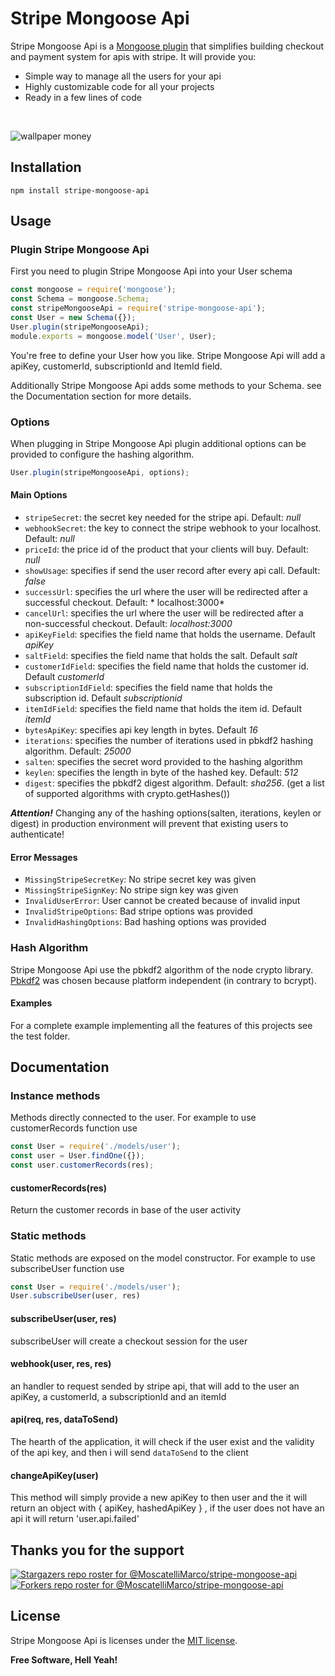 # Stripe Mongoose Api

Stripe Mongoose Api is a [Mongoose plugin](https://github.com/Automattic/mongoose) that simplifies building checkout and payment system for apis with stripe.
It will provide you:
- Simple way to manage all the users for your api
- Highly customizable code for all your projects
- Ready in a few lines of code
<br/>

![wallpaper money](https://user-images.githubusercontent.com/94981444/157924374-ad4e08de-af6c-4adf-8f1e-a12b197706b9.png)

## Installation
```
npm install stripe-mongoose-api
```

## Usage
### Plugin Stripe Mongoose Api
First you need to plugin Stripe Mongoose Api into your User schema
```javascript
const mongoose = require('mongoose');
const Schema = mongoose.Schema;
const stripeMongooseApi = require('stripe-mongoose-api');
const User = new Schema({});
User.plugin(stripeMongooseApi);
module.exports = mongoose.model('User', User);
```
You're free to define your User how you like. Stripe Mongoose Api will add a apiKey, customerId, subscriptionId and ItemId field.

Additionally Stripe Mongoose Api adds some methods to your Schema. see the Documentation section for more details.


### Options
When plugging in Stripe Mongoose Api plugin additional options can be provided to configure the hashing algorithm.
```javascript
User.plugin(stripeMongooseApi, options);
```

#### Main Options
* `stripeSecret`: the secret key needed for the stripe api. Default: *null*
* `webhookSecret`: the key to connect the stripe webhook to your localhost. Default: *null*
* `priceId`: the price id of the product that your clients will buy. Default: *null*
* `showUsage`: specifies if send the user record after every api call. Default: *false*
* `successUrl`: specifies the url where the user will be redirected after a successful checkout. Default: * localhost:3000*
* `cancelUrl`: specifies the url where the user will be redirected after a non-successful checkout. Default: *localhost:3000*
* `apiKeyField`: specifies the field name that holds the username. Default *apiKey*
* `saltField`: specifies the field name that holds the salt. Default *salt*
* `customerIdField`: specifies the field name that holds the customer id. Default *customerId*
* `subscriptionIdField`: specifies the field name that holds the subscription id. Default *subscriptionid*
* `itemIdField`: specifies the field name that holds the item id. Default *itemId*
* `bytesApiKey`: specifies api key length in bytes. Default *16*
* `iterations`: specifies the number of iterations used in pbkdf2 hashing algorithm. Default: *25000*
* `salten`: specifies the secret word provided to the hashing algorithm
* `keylen`: specifies the length in byte of the hashed key. Default: *512*
* `digest`: specifies the pbkdf2 digest algorithm. Default: *sha256*. (get a list of supported algorithms with crypto.getHashes())

***Attention!*** Changing any of the hashing options(salten, iterations, keylen or digest) in production environment will prevent that existing users to authenticate!

#### Error Messages
* `MissingStripeSecretKey`: No stripe secret key was given
* `MissingStripeSignKey`: No stripe sign key was given
* `InvalidUserError`: User cannot be created because of invalid input
* `InvalidStripeOptions`:  Bad stripe options was provided
* `InvalidHashingOptions`: Bad hashing options was provided

### Hash Algorithm

Stripe Mongoose Api use the pbkdf2 algorithm of the node crypto library.  [Pbkdf2](http://en.wikipedia.org/wiki/PBKDF2)  was chosen because platform independent (in contrary to bcrypt). 

#### Examples
For a complete example implementing all the features of this projects see the test folder.

## Documentation

### Instance methods
Methods directly connected to the user.
For example to use customerRecords function use
```javascript
const User = require('./models/user');
const user = User.findOne({});
const user.customerRecords(res);
```
#### customerRecords(res)
Return the customer records in base of the user activity

### Static methods
Static methods are exposed on the model constructor. For example to use subscribeUser function use
```javascript
const User = require('./models/user');
User.subscribeUser(user, res)
```
#### subscribeUser(user, res)
subscribeUser will create a checkout session for the user

#### webhook(user, res, res)
an handler to request sended by stripe api, that will add to the user an apiKey, a customerId, a subscriptionId and an itemId

#### api(req, res, dataToSend)
The hearth of the application, it will check if the user exist and the validity of the api key, and then i will send `dataToSend` to the client

#### changeApiKey(user)
This method will simply provide a new apiKey to then user and the it will return an object with { apiKey, hashedApiKey } , if the user does not have an api it will return 'user.api.failed'

## Thanks you for the support
[![Stargazers repo roster for @MoscatelliMarco/stripe-mongoose-api](https://reporoster.com/stars/MoscatelliMarco/stripe-mongoose-api)](https://github.com/MoscatelliMarco/stripe-mongoose-api/stargazers)
[![Forkers repo roster for @MoscatelliMarco/stripe-mongoose-api](https://reporoster.com/forks/MoscatelliMarco/stripe-mongoose-api)](https://github.com/MoscatelliMarco/stripe-mongoose-api/network/members)

## License

Stripe Mongoose Api is licenses under the [MIT license](https://opensource.org/licenses/MIT).

**Free Software, Hell Yeah!**
